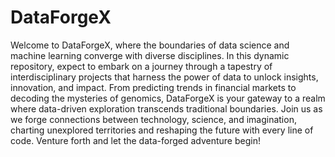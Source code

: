 # DataForgeX
Welcome to DataForgeX, where the boundaries of data science and machine learning converge with diverse disciplines. In this dynamic repository, expect to embark on a journey through a tapestry of interdisciplinary projects that harness the power of data to unlock insights, innovation, and impact. From predicting trends in financial markets to decoding the mysteries of genomics, DataForgeX is your gateway to a realm where data-driven exploration transcends traditional boundaries. Join us as we forge connections between technology, science, and imagination, charting unexplored territories and reshaping the future with every line of code. Venture forth and let the data-forged adventure begin!





